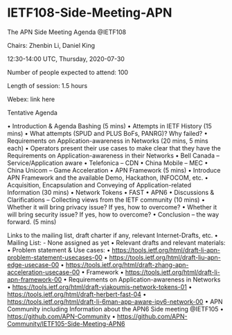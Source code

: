 # IETF108-Side-Meeting-APN
The APN Side Meeting Agenda @IETF108

Chairs: Zhenbin Li, Daniel King

12:30-14:00 UTC, Thursday, 2020-07-30

Number of people expected to attend: 100

Length of session: 1.5 hours

Webex: link here

Tentative Agenda

•	Introduction & Agenda Bashing (5 mins)
•	Attempts in IETF History (15 mins)
  •	What attempts (SPUD and PLUS BoFs, PANRG)? Why failed?
•	Requirements on Application-awareness in Networks (20 mins, 5 mins each)
  •	Operators present their use cases to make clear that they have the Requirements on Application-awareness in their Networks
  •	Bell Canada – Service/Application aware
  •	Telefonica – CDN
  •	China Mobile – MEC
  •	China Unicom – Game Acceleration
•	APN Framework (5 mins)
  •	Introduce APN Framework and the available Demo, Hackathon, INFOCOM, etc.
•	Acquisition, Encapsulation and Conveying of Application-related Information (30 mins) 
  •	Network Tokens
  •	FAST 
  •	APN6
•	Discussions & Clarifications – Collecting views from the IETF community (10 mins)
  •	Whether it will bring privacy issue? If yes, how to overcome?
  •	Whether it will bring security issue? If yes, how to overcome?
•	Conclusion – the way forward. (5 mins)

Links to the mailing list, draft charter if any, relevant Internet-Drafts, etc.
•	Mailing List: - None assigned as yet
•	Relevant drafts and relevant materials: 
•	Problem statement & Use cases: 
  •	https://tools.ietf.org/html/draft-li-apn-problem-statement-usecases-00
  •	https://tools.ietf.org/html/draft-liu-apn-edge-usecase-00
  •	https://tools.ietf.org/html/draft-zhang-apn-acceleration-usecase-00
•	Framework
  •	https://tools.ietf.org/html/draft-li-apn-framework-00
•	Requirements on Application-awareness in Networks
  •	https://tools.ietf.org/html/draft-yiakoumis-network-tokens-01
  •	https://tools.ietf.org/html/draft-herbert-fast-04
  •	https://tools.ietf.org/html/draft-li-6man-app-aware-ipv6-network-00
•	APN Community including Information about the APN6 Side meeting @IETF105
  •	https://github.com/APN-Community
  •	https://github.com/APN-Community/IETF105-Side-Meeting-APN6

